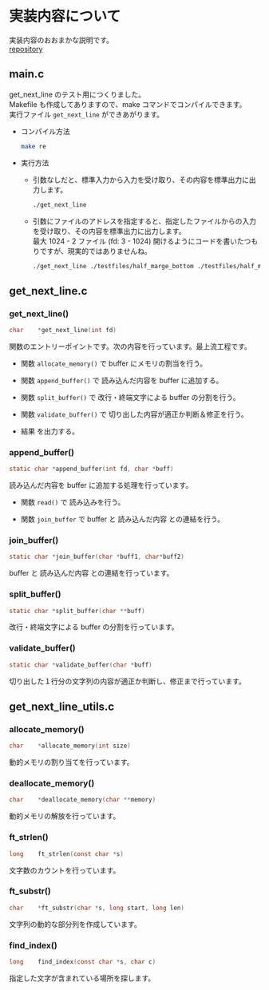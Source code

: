 # 実装内容について

実装内容のおおまかな説明です。  
[repository](https://github.com/mznmk/get_next_line_2)    


## main.c

get_next_line のテスト用につくりました。  
Makefile も作成してありますので、make コマンドでコンパイルできます。  
実行ファイル `get_next_line` ができあがります。  

- コンパイル方法  
	```sh
	make re
	```

- 実行方法  
	- 引数なしだと、標準入力から入力を受け取り、その内容を標準出力に出力します。  
		```sh
		./get_next_line
		```

	- 引数にファイルのアドレスを指定すると、指定したファイルからの入力を受け取り、その内容を標準出力に出力します。  
	最大 1024 - 2 ファイル (fd: 3 - 1024) 開けるようにコードを書いたつもりですが、現実的ではありませんね。  
		```sh
		./get_next_line ./testfiles/half_marge_bottom ./testfiles/half_marge_top ...
		```


## get_next_line.c

### get_next_line()

```c
char	*get_next_line(int fd)
```
関数のエントリーポイントです。次の内容を行っています。最上流工程です。  

- 関数 `allocate_memory()` で buffer にメモリの割当を行う。  

- 関数 `append_buffer()` で 読み込んだ内容を buffer に追加する。  

- 関数 `split_buffer()` で 改行・終端文字による buffer の分割を行う。  

- 関数 `validate_buffer()` で 切り出した内容が適正か判断＆修正を行う。  

- 結果 を出力する。  

### append_buffer()

```c
static char	*append_buffer(int fd, char *buff)
```
読み込んだ内容を buffer に追加する処理を行っています。  

- 関数 `read()` で 読み込みを行う。  

- 関数 `join_buffer` で buffer と 読み込んだ内容 との連結を行う。  

### join_buffer()

```c
static char	*join_buffer(char *buff1, char*buff2)
```
buffer と 読み込んだ内容 との連結を行っています。  

### split_buffer()

```c
static char	*split_buffer(char **buff)
```
改行・終端文字による buffer の分割を行っています。  

### validate_buffer()

```c
static char	*validate_buffer(char *buff)
```
切り出した１行分の文字列の内容が適正か判断し、修正まで行っています。  


## get_next_line_utils.c

### allocate_memory()

```c
char	*allocate_memory(int size)
```
動的メモリの割り当てを行っています。  

### deallocate_memory()

```c
char	*deallocate_memory(char **memory)
```
動的メモリの解放を行っています。  

### ft_strlen()

```c
long	ft_strlen(const char *s)
```
文字数のカウントを行っています。  

### ft_substr()

```c
char	*ft_substr(char *s, long start, long len)
```
文字列の動的な部分列を作成しています。  

### find_index()

```c
long	find_index(const char *s, char c)
```
指定した文字が含まれている場所を探します。  

